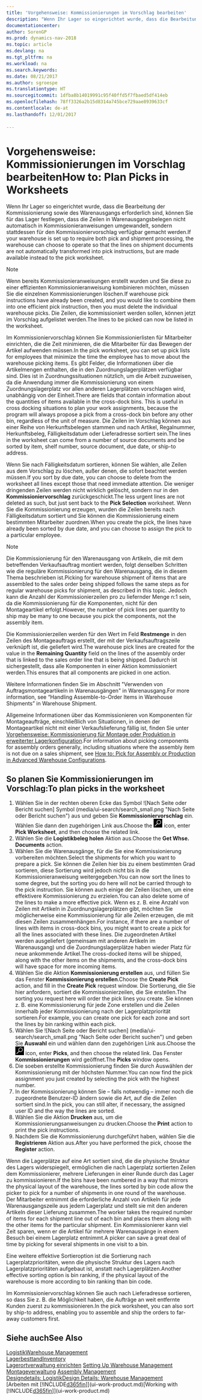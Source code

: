 ```yaml
---
title: 'Vorgehensweise: Kommissionierungen im Vorschlag bearbeiten'
description: "Wenn Ihr Lager so eingerichtet wurde, dass die Bearbeitung der Kommissionierung sowie des Warenausgangs erforderlich sind, können Sie für das Lager festlegen, dass die Zeilen in Warenausgangsbelegen nicht automatisch in Kommissionieranweisungen umgewandelt, sondern stattdessen für den Kommissioniervorschlag verfügbar gemacht werden."
documentationcenter: 
author: SorenGP
ms.prod: dynamics-nav-2018
ms.topic: article
ms.devlang: na
ms.tgt_pltfrm: na
ms.workload: na
ms.search.keywords: 
ms.date: 08/21/2017
ms.author: sgroespe
ms.translationtype: HT
ms.sourcegitcommit: 1dfba8b14019991c95f40ffd5f7fbaed5df414eb
ms.openlocfilehash: 78ff3326a2b15d8314a745bce729aae8939633cf
ms.contentlocale: de-at
ms.lasthandoff: 12/01/2017

---
```

# <a name="how-to-plan-picks-in-worksheets"></a><span data-ttu-id="d7ba3-103">Vorgehensweise: Kommissionierungen im Vorschlag bearbeiten</span><span class="sxs-lookup"><span data-stu-id="d7ba3-103">How to: Plan Picks in Worksheets</span></span>
<span data-ttu-id="d7ba3-104">Wenn Ihr Lager so eingerichtet wurde, dass die Bearbeitung der Kommissionierung sowie des Warenausgangs erforderlich sind, können Sie für das Lager festlegen, dass die Zeilen in Warenausgangsbelegen nicht automatisch in Kommissionieranweisungen umgewandelt, sondern stattdessen für den Kommissioniervorschlag verfügbar gemacht werden.</span><span class="sxs-lookup"><span data-stu-id="d7ba3-104">If your warehouse is set up to require both pick and shipment processing, the warehouse can choose to operate so that the lines on shipment documents are not automatically transformed into pick instructions, but are made available instead to the pick worksheet.</span></span>  

> [!NOTE]  
>  <span data-ttu-id="d7ba3-105">Wenn bereits Kommissionieranweisungen erstellt wurden und Sie diese zu einer effizienten Kommissionieranweisung kombinieren möchten, müssen Sie die einzelnen Kommissionierungen löschen.</span><span class="sxs-lookup"><span data-stu-id="d7ba3-105">If warehouse pick instructions have already been created, and you would like to combine them into one efficient pick instruction, then you must delete the individual warehouse picks.</span></span> <span data-ttu-id="d7ba3-106">Die Zeilen, die kommissioniert werden sollen, können jetzt im Vorschlag aufgelistet werden.</span><span class="sxs-lookup"><span data-stu-id="d7ba3-106">The lines to be picked can now be listed in the worksheet.</span></span>  

<span data-ttu-id="d7ba3-107">Im Kommissioniervorschlag können Sie Kommissionierlisten für Mitarbeiter einrichten, die die Zeit minimieren, die die Mitarbeiter für das Bewegen der Artikel aufwenden müssen.</span><span class="sxs-lookup"><span data-stu-id="d7ba3-107">In the pick worksheet, you can set up pick lists for employees that minimize the time the employee has to move about the warehouse picking items.</span></span> <span data-ttu-id="d7ba3-108">Es gibt Felder, die Informationen über die Artikelmengen enthalten, die in den Zuordnungslagerplätzen verfügbar sind. Dies ist in Zuordnungssituationen nützlich, um die Arbeit zuzuweisen, da die Anwendung immer die Kommissionierung von einem Zuordnungslagerplatz vor allen anderen Lagerplätzen vorschlagen wird, unabhängig von der Einheit.</span><span class="sxs-lookup"><span data-stu-id="d7ba3-108">There are fields that contain information about the quantities of items available in the cross-dock bins. This is useful in cross docking situations to plan your work assignments, because the program will always propose a pick from a cross-dock bin before any other bin, regardless of the unit of measure.</span></span> <span data-ttu-id="d7ba3-109">Die Zeilen im Vorschlag können aus einer Reihe von Herkunftsbelegen stammen und nach Artikel, Regalnummer, Herkunftsbeleg, Fälligkeitsdatum oder Lieferadresse sortiert sein.</span><span class="sxs-lookup"><span data-stu-id="d7ba3-109">The lines in the worksheet can come from a number of source documents and be sorted by item, shelf number, source document, due date, or ship-to address.</span></span>  

<span data-ttu-id="d7ba3-110">Wenn Sie nach Fälligkeitsdatum sortieren, können Sie wählen, alle Zeilen aus dem Vorschlag zu löschen, außer denen, die sofort beachtet werden müssen.</span><span class="sxs-lookup"><span data-stu-id="d7ba3-110">If you sort by due date, you can choose to delete from the worksheet all lines except those that need immediate attention.</span></span> <span data-ttu-id="d7ba3-111">Die weniger dringenden Zeilen werden nicht wirklich gelöscht, sondern nur in den **Kommissioniervorschlag** zurückgeschickt.</span><span class="sxs-lookup"><span data-stu-id="d7ba3-111">The less urgent lines are not deleted as such, but just sent back to the **Pick Selection** worksheet.</span></span> <span data-ttu-id="d7ba3-112">Wenn Sie die Kommissionierung erzeugen, wurden die Zeilen bereits nach Fälligkeitsdatum sortiert und Sie können die Kommissionierung einem bestimmten Mitarbeiter zuordnen.</span><span class="sxs-lookup"><span data-stu-id="d7ba3-112">When you create the pick, the lines have already been sorted by due date, and you can choose to assign the pick to a particular employee.</span></span>  

> [!NOTE]  
>  <span data-ttu-id="d7ba3-113">Die Kommissionierung für den Warenausgang von Artikeln, die mit dem betreffenden Verkaufsauftrag montiert werden, folgt denselben Schritten wie die reguläre Kommissionierung für den Warenausgang, die in diesem Thema beschrieben ist.</span><span class="sxs-lookup"><span data-stu-id="d7ba3-113">Picking for warehouse shipment of items that are assembled to the sales order being shipped follows the same steps as for regular warehouse picks for shipment, as described in this topic.</span></span> <span data-ttu-id="d7ba3-114">Jedoch kann die Anzahl der Kommissionierzeilen pro zu liefernder Menge n:1 sein, da die Kommissionierung für die Komponenten, nicht für den Montageartikel erfolgt.</span><span class="sxs-lookup"><span data-stu-id="d7ba3-114">However, the number of pick lines per quantity to ship may be many to one because you pick the components, not the assembly item.</span></span>  
>   
>  <span data-ttu-id="d7ba3-115">Die Kommissionierzeilen werden für den Wert im Feld **Restmenge** in den Zeilen des Montageauftrags erstellt, der mit der Verkaufsauftragszeile verknüpft ist, die geliefert wird.</span><span class="sxs-lookup"><span data-stu-id="d7ba3-115">The warehouse pick lines are created for the value in the **Remaining Quantity** field on the lines of the assembly order that is linked to the sales order line that is being shipped.</span></span> <span data-ttu-id="d7ba3-116">Dadurch ist sichergestellt, dass alle Komponenten in einer Aktion kommissioniert werden.</span><span class="sxs-lookup"><span data-stu-id="d7ba3-116">This ensures that all components are picked in one action.</span></span>  
>   
>  <span data-ttu-id="d7ba3-117">Weitere Informationen finden Sie im Abschnitt "Verwenden von Auftragsmontageartikeln in Warenausgängen" in Warenausgang.</span><span class="sxs-lookup"><span data-stu-id="d7ba3-117">For more information, see “Handling Assemble-to-Order Items in Warehouse Shipments” in Warehouse Shipment.</span></span>  
>   
>  <span data-ttu-id="d7ba3-118">Allgemeine Informationen über das Kommissionieren von Komponenten für Montageaufträge, einschließlich von Situationen, in denen der Montageartikel nicht mit einer Verkaufslieferung fällig ist, finden Sie unter [Vorgehensweise: Kommissionierung für Montage oder Produktion in erweiterter Lagerkonfiguration](warehouse-how-to-pick-for-internal-operations-in-advanced-warehousing.md).</span><span class="sxs-lookup"><span data-stu-id="d7ba3-118">For information about picking components for assembly orders generally, including situations where the assembly item is not due on a sales shipment, see [How to: Pick for Assembly or Production in Advanced Warehouse Configurations](warehouse-how-to-pick-for-internal-operations-in-advanced-warehousing.md).</span></span>  

## <a name="to-plan-picks-in-the-worksheet"></a><span data-ttu-id="d7ba3-119">So planen Sie Kommissionierungen im Vorschlag:</span><span class="sxs-lookup"><span data-stu-id="d7ba3-119">To plan picks in the worksheet</span></span>  
1.  <span data-ttu-id="d7ba3-120">Wählen Sie in der rechten oberen Ecke das Symbol ![Nach Seite oder Bericht suchen] Symbol (media/ui-search/search_small.png "Nach Seite oder Bericht suchen") aus und geben Sie **Kommissioniervorschlag** ein. Wählen Sie dann den zugehörigen Link aus.</span><span class="sxs-lookup"><span data-stu-id="d7ba3-120">Choose the ![Search for Page or Report](media/ui-search/search_small.png "Search for Page or Report icon") icon, enter **Pick Worksheet**, and then choose the related link.</span></span>  
2.  <span data-ttu-id="d7ba3-121">Wählen Sie die **Logistikbeleg holen** Aktion aus.</span><span class="sxs-lookup"><span data-stu-id="d7ba3-121">Choose the **Get Whse. Documents** action.</span></span>  
3.  <span data-ttu-id="d7ba3-122">Wählen Sie die Warenausgänge, für die Sie eine Kommissionierung vorbereiten möchten.</span><span class="sxs-lookup"><span data-stu-id="d7ba3-122">Select the shipments for which you want to prepare a pick.</span></span> <span data-ttu-id="d7ba3-123">Sie können die Zeilen hier bis zu einem bestimmten Grad sortieren, diese Sortierung wird jedoch nicht bis in die Kommissionieranweisung weitergegeben.</span><span class="sxs-lookup"><span data-stu-id="d7ba3-123">You can now sort the lines to some degree, but the sorting you do here will not be carried through to the pick instruction.</span></span> <span data-ttu-id="d7ba3-124">Sie können auch einige der Zeilen löschen, um eine effektivere Kommissionierung zu erzielen.</span><span class="sxs-lookup"><span data-stu-id="d7ba3-124">You can also delete some of the lines to make a more effective pick.</span></span> <span data-ttu-id="d7ba3-125">Wenn es z. B. eine Anzahl von Zeilen mit Artikeln in Zuordnungslagerplätzen gibt, möchten Sie möglicherweise eine Kommissionierung für alle Zeilen erzeugen, die mit diesen Zeilen zusammenhängen.</span><span class="sxs-lookup"><span data-stu-id="d7ba3-125">For instance, if there are a number of lines with items in cross-dock bins, you might want to create a pick for all the lines associated with these lines.</span></span> <span data-ttu-id="d7ba3-126">Die zugeordneten Artikel werden ausgeliefert (gemeinsam mit anderen Artikeln im Warenausgang) und die Zuordnungslagerplätze haben wieder Platz für neue ankommende Artikel.</span><span class="sxs-lookup"><span data-stu-id="d7ba3-126">The cross-docked items will be shipped, along with the other items on the shipments, and the cross-dock bins will have space for more incoming items.</span></span>  
4.  <span data-ttu-id="d7ba3-127">Wählen Sie die Aktion **Kommissionierung erstellen** aus, und füllen Sie das Fenster **Kommissionierung erstellen**.</span><span class="sxs-lookup"><span data-stu-id="d7ba3-127">Choose the **Create Pick** action, and fill in the **Create Pick** request window.</span></span> <span data-ttu-id="d7ba3-128">Die Sortierung, die Sie hier anfordern, sortiert die Kommissionierzeilen, die Sie erstellen.</span><span class="sxs-lookup"><span data-stu-id="d7ba3-128">The sorting you request here will order the pick lines you create.</span></span> <span data-ttu-id="d7ba3-129">Sie können z. B. eine Kommissionierung für jede Zone erstellen und die Zeilen innerhalb jeder Kommissionierung nach der Lagerplatzpriorität sortieren.</span><span class="sxs-lookup"><span data-stu-id="d7ba3-129">For example, you can create one pick for each zone and sort the lines by bin ranking within each pick.</span></span>  
5.  <span data-ttu-id="d7ba3-130">Wählen Sie ![Nach Seite oder Bericht suchen] (media/ui-search/search_small.png "Nach Seite oder Bericht suchen") und geben Sie **Auswahl** ein und wählen dann den zugehörigen Link aus.</span><span class="sxs-lookup"><span data-stu-id="d7ba3-130">Choose the ![Search for Page or Report](media/ui-search/search_small.png "Search for Page or Report icon") icon, enter **Picks**, and then choose the related link.</span></span> <span data-ttu-id="d7ba3-131">Das Fenster **Kommissionierungen** wird geöffnet.</span><span class="sxs-lookup"><span data-stu-id="d7ba3-131">The **Picks** window opens.</span></span>  
6.  <span data-ttu-id="d7ba3-132">Die soeben erstellte Kommissionierung finden Sie durch Auswählen der Kommissionierung mit der höchsten Nummer.</span><span class="sxs-lookup"><span data-stu-id="d7ba3-132">You can now find the pick assignment you just created by selecting the pick with the highest number.</span></span>  
7.  <span data-ttu-id="d7ba3-133">In der Kommissionierung können Sie – falls notwendig – immer noch die zugeordnete Benutzer-ID ändern sowie die Art, auf die die Zeilen sortiert sind.</span><span class="sxs-lookup"><span data-stu-id="d7ba3-133">In the pick, you can still alter, if necessary, the assigned user ID and the way the lines are sorted.</span></span>  
8.  <span data-ttu-id="d7ba3-134">Wählen Sie die Aktion **Drucken** aus, um die Kommissionierungsanweisungen zu drucken.</span><span class="sxs-lookup"><span data-stu-id="d7ba3-134">Choose the **Print** action to print the pick instructions.</span></span>  
9. <span data-ttu-id="d7ba3-135">Nachdem Sie die Kommissionierung durchgeführt haben, wählen Sie die **Registrieren** Aktion aus.</span><span class="sxs-lookup"><span data-stu-id="d7ba3-135">After you have performed the pick, choose the **Register** action.</span></span>  

<span data-ttu-id="d7ba3-136">Wenn die Lagerplätze auf eine Art sortiert sind, die die physische Struktur des Lagers widerspiegelt, ermöglichen die nach Lagerplatz sortierten Zeilen dem Kommissionierer, mehrere Lieferungen in einer Runde durch das Lager zu kommissionieren.</span><span class="sxs-lookup"><span data-stu-id="d7ba3-136">If the bins have been numbered in a way that mirrors the physical layout of the warehouse, the lines sorted by bin code allow the picker to pick for a number of shipments in one round of the warehouse.</span></span> <span data-ttu-id="d7ba3-137">Der Mitarbeiter entnimmt die erforderliche Anzahl von Artikeln für jede Warenausgangszeile aus jedem Lagerplatz und stellt sie mit den anderen Artikeln dieser Lieferung zusammen.</span><span class="sxs-lookup"><span data-stu-id="d7ba3-137">The worker takes the required number of items for each shipment line out of each bin and places them along with the other items for the particular shipment.</span></span> <span data-ttu-id="d7ba3-138">Ein Kommissionierer kann viel Zeit sparen, wenn er die Artikel für mehrere Warenausgänge in einem Besuch bei einem Lagerplatz entnimmt.</span><span class="sxs-lookup"><span data-stu-id="d7ba3-138">A picker can save a great deal of time by picking for several shipments in one visit to a bin.</span></span>  

<span data-ttu-id="d7ba3-139">Eine weitere effektive Sortieroption ist die Sortierung nach Lagerplatzprioritäten, wenn die physische Struktur des Lagers nach Lagerplatzprioritäten aufgebaut ist, anstatt nach Lagerplätzen.</span><span class="sxs-lookup"><span data-stu-id="d7ba3-139">Another effective sorting option is bin ranking, if the physical layout of the warehouse is more according to bin ranking than bin code.</span></span>  

<span data-ttu-id="d7ba3-140">Im Kommissioniervorschlag können Sie auch nach Lieferadresse sortieren, so dass Sie z. B. die Möglichkeit haben, die Aufträge an weit entfernte Kunden zuerst zu kommissionieren.</span><span class="sxs-lookup"><span data-stu-id="d7ba3-140">In the pick worksheet, you can also sort by ship-to address, enabling you to assemble and ship the orders to far-away customers first.</span></span>  

## <a name="see-also"></a><span data-ttu-id="d7ba3-141">Siehe auch</span><span class="sxs-lookup"><span data-stu-id="d7ba3-141">See Also</span></span>
[<span data-ttu-id="d7ba3-142">Logistik</span><span class="sxs-lookup"><span data-stu-id="d7ba3-142">Warehouse Management</span></span>](warehouse-manage-warehouse.md)  
[<span data-ttu-id="d7ba3-143">Lagerbesttand</span><span class="sxs-lookup"><span data-stu-id="d7ba3-143">Inventory</span></span>](inventory-manage-inventory.md)  
<span data-ttu-id="d7ba3-144">[Lagerortverwaltung einrichten](warehouse-setup-warehouse.md)   </span><span class="sxs-lookup"><span data-stu-id="d7ba3-144">[Setting Up Warehouse Management](warehouse-setup-warehouse.md)   </span></span>  
<span data-ttu-id="d7ba3-145">[Montageverwaltung](assembly-assemble-items.md)  </span><span class="sxs-lookup"><span data-stu-id="d7ba3-145">[Assembly Management](assembly-assemble-items.md)  </span></span>  
[<span data-ttu-id="d7ba3-146">Designdetails: Logistik</span><span class="sxs-lookup"><span data-stu-id="d7ba3-146">Design Details: Warehouse Management</span></span>](design-details-warehouse-management.md)  
<span data-ttu-id="d7ba3-147">[Arbeiten mit [!INCLUDE[d365fin](includes/d365fin_md.md)]](ui-work-product.md)</span><span class="sxs-lookup"><span data-stu-id="d7ba3-147">[Working with [!INCLUDE[d365fin](includes/d365fin_md.md)]](ui-work-product.md)</span></span>


